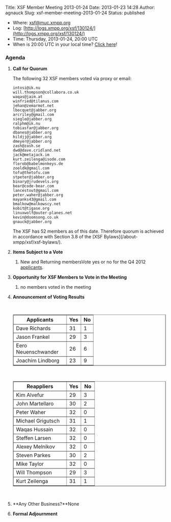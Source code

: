 Title: XSF Member Meeting 2013-01-24
Date: 2013-01-23 14:28
Author: agnauck
Slug: xsf-member-meeting-2013-01-24
Status: published

-   <span>Where</span>: [xsf@muc.xmpp.org  
   ](xmpp:xsf@muc.xmpp.org?join)
-   Log:
    [http://logs.xmpp.org/xsf/130124/](http://logs.xmpp.org/xsf/130124/)
-   Time: Thursday, 2013-01-24, 20:00 UTC
-   When is 20:00 UTC in your local time? [Click
    here](http://www.worldtimeserver.com/)!

### Agenda

1.  **Call for Quorum**

    The following 32 XSF members voted via proxy or email:

        intosi@ik.nu
        will.thompson@collabora.co.uk
        waqas@jaim.at
        winfried@tilanus.com
        jehan@zemarmot.net
        lbocquet@jabber.org
        arcriley@gmail.com
        siegle@jabber.org
        ralphm@ik.nu
        tobiasfar@jabber.org
        dbanes@jabber.org
        hildjj@jabber.org
        dmeyer@jabber.org
        zash@zash.se
        dwd@dave.cridland.net
        jack@metajack.im
        kurt.zeilenga@isode.com
        florob@babelmonkeys.de
        zooldk@gmail.com
        tofu@thetofu.com
        stpeter@jabber.org
        binary@jrudevels.org
        bear@code-bear.com
        lancestout@gmail.com
        peter.waher@jabber.org
        mayanks43@gmail.com
        bmalkow@malkowscy.net
        kobit@tigase.org
        linuxwolf@outer-planes.net
        kevin@doomsong.co.uk
        gnauck@jabber.org

    <p>
    The XSF has 52 members as of this date. Therefore quorum is achieved
    in accordance with Section 3.8 of the [XSF
    Bylaws](/about-xmpp/xsf/xsf-bylaws/).

2.  **Items Subject to a Vote**
    1.  New and Returning membersVote yes or no for the Q4 2012
        [applicants](http://wiki.xmpp.org/web/Membership_Applications_Q4_2012).

3.  **Opportunity for XSF Members to Vote in the Meeting**
    1.  no members voted in the meeting

4.  **Announcement of Voting Results**

     

    <table border="1" cellspacing="0" cellpadding="3">
    <tbody>
    <tr>
    <th style="width: 150px; height: 27px;">
    Applicants

    </th>
    <th style="height: 27px;">
    Yes

    </th>
    <th style="height: 27px;">
    No

    </th>
    </tr>
    <tr>
    <td style="height: 27px; width: 150px;">
    Dave Richards

    </td>
    <td style="height: 27px;">
    31

    </td>
    <td style="height: 27px;">
    1

    </td>
    </tr>
    <tr>
    <td style="height: 27px; width: 150px;">
    Jason Frankel

    </td>
    <td style="height: 27px;">
    29

    </td>
    <td style="height: 27px;">
    3

    </td>
    </tr>
    <tr>
    <td style="height: 27px; width: 150px;">
    Eero Neuenschwander

    </td>
    <td style="height: 27px;">
    26

    </td>
    <td style="height: 27px;">
    6

    </td>
    </tr>
    <tr>
    <td style="height: 27px; width: 150px;">
    Joachim Lindborg

    </td>
    <td style="height: 27px;">
    23

    </td>
    <td style="height: 27px;">
    9

    </td>
    </tr>
    </tbody>
    </table>
     

    <table border="1" cellspacing="0" cellpadding="3">
    <tbody>
    <tr>
    <th style="width: 150px;">
    Reappliers

    </th>
    <th>
    Yes

    </th>
    <th style="width: 26px">
    No

    </th>
    </tr>
    <tr>
    <td>
    Kim Alvefur

    </td>
    <td>
    29

    </td>
    <td style="width: 26px">
    3

    </td>
    </tr>
    <tr>
    <td>
    John Martellaro

    </td>
    <td>
    30

    </td>
    <td style="width: 26px">
    2

    </td>
    </tr>
    <tr>
    <td>
    Peter Waher

    </td>
    <td>
    32

    </td>
    <td style="width: 26px">
    0

    </td>
    </tr>
    <tr>
    <td>
    Michael Grigutsch

    </td>
    <td>
    31

    </td>
    <td style="width: 26px">
    1

    </td>
    </tr>
    <tr>
    <td>
    Waqas Hussain

    </td>
    <td>
    32

    </td>
    <td style="width: 26px">
    0

    </td>
    </tr>
    <tr>
    <td>
    Steffen Larsen

    </td>
    <td>
    32

    </td>
    <td style="width: 26px">
    0

    </td>
    </tr>
    <tr>
    <td>
    Alexey Melnikov

    </td>
    <td>
    32

    </td>
    <td style="width: 26px">
    0

    </td>
    </tr>
    <tr>
    <td>
    Steven Parkes

    </td>
    <td>
    30

    </td>
    <td style="width: 26px">
    2

    </td>
    </tr>
    <tr>
    <td>
    Mike Taylor

    </td>
    <td>
    32

    </td>
    <td style="width: 26px">
    0

    </td>
    </tr>
    <tr>
    <td>
    Will Thompson

    </td>
    <td>
    29

    </td>
    <td style="width: 26px">
    3

    </td>
    </tr>
    <tr>
    <td>
    Kurt Zeilenga

    </td>
    <td>
    31

    </td>
    <td style="width: 26px">
    1

    </td>
    </tr>
    </tbody>
    </table>
    <p>
     

5.  **Any Other Business?**None
6.  **Formal Adjournment**

